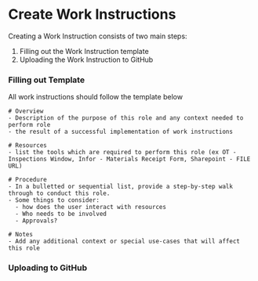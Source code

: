 # Create Work Instructions
Creating a Work Instruction consists of two main steps:
1. Filling out the Work Instruction template
2. Uploading the Work Instruction to GitHub

### Filling out Template 
All work instructions should follow the template below 

```
# Overview
- Description of the purpose of this role and any context needed to perform role
- the result of a successful implementation of work instructions

# Resources
- list the tools which are required to perform this role (ex OT - Inspections Window, Infor - Materials Receipt Form, Sharepoint - FILE URL)

# Procedure
- In a bulletted or sequential list, provide a step-by-step walk through to conduct this role.
- Some things to consider:
  - how does the user interact with resources
  - Who needs to be involved
  - Approvals?

# Notes
- Add any additional context or special use-cases that will affect this role
```

### Uploading to GitHub
